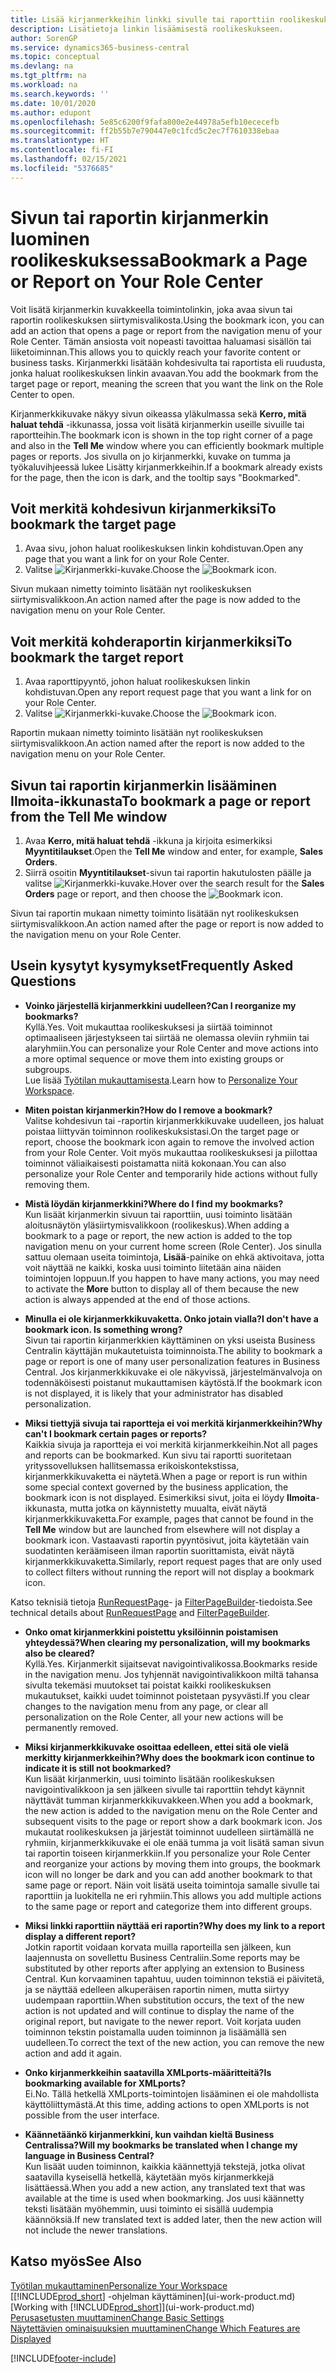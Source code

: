```yaml
---
title: Lisää kirjanmerkkeihin linkki sivulle tai raporttiin roolikeskuksessasi | Microsoft Docs
description: Lisätietoja linkin lisäämisestä roolikeskukseen.
author: SorenGP
ms.service: dynamics365-business-central
ms.topic: conceptual
ms.devlang: na
ms.tgt_pltfrm: na
ms.workload: na
ms.search.keywords: ''
ms.date: 10/01/2020
ms.author: edupont
ms.openlocfilehash: 5e85c6200f9fafa800e2e44978a5efb10ececefb
ms.sourcegitcommit: ff2b55b7e790447e0c1fcd5c2ec7f7610338ebaa
ms.translationtype: HT
ms.contentlocale: fi-FI
ms.lasthandoff: 02/15/2021
ms.locfileid: "5376685"
---
```

# <a name="bookmark-a-page-or-report-on-your-role-center"></a><span data-ttu-id="193c1-103">Sivun tai raportin kirjanmerkin luominen roolikeskuksessa</span><span class="sxs-lookup"><span data-stu-id="193c1-103">Bookmark a Page or Report on Your Role Center</span></span>
<span data-ttu-id="193c1-104">Voit lisätä kirjanmerkin kuvakkeella toimintolinkin, joka avaa sivun tai raportin roolikeskuksen siirtymisvalikosta.</span><span class="sxs-lookup"><span data-stu-id="193c1-104">Using the bookmark icon, you can add an action that opens a page or report from the navigation menu of your Role Center.</span></span> <span data-ttu-id="193c1-105">Tämän ansiosta voit nopeasti tavoittaa haluamasi sisällön tai liiketoiminnan.</span><span class="sxs-lookup"><span data-stu-id="193c1-105">This allows you to quickly reach your favorite content or business tasks.</span></span> <span data-ttu-id="193c1-106">Kirjanmerkki lisätään kohdesivulta tai raportista eli ruudusta, jonka haluat roolikeskuksen linkin avaavan.</span><span class="sxs-lookup"><span data-stu-id="193c1-106">You add the bookmark from the target page or report, meaning the screen that you want the link on the Role Center to open.</span></span>

<span data-ttu-id="193c1-107">Kirjanmerkkikuvake näkyy sivun oikeassa yläkulmassa sekä **Kerro, mitä haluat tehdä** -ikkunassa, jossa voit lisätä kirjanmerkin useille sivuille tai raportteihin.</span><span class="sxs-lookup"><span data-stu-id="193c1-107">The bookmark icon is shown in the top right corner of a page and also in the **Tell Me** window where you can efficiently bookmark multiple pages or reports.</span></span> <span data-ttu-id="193c1-108">Jos sivulla on jo kirjanmerkki, kuvake on tumma ja työkaluvihjeessä lukee Lisätty kirjanmerkkeihin.</span><span class="sxs-lookup"><span data-stu-id="193c1-108">If a bookmark already exists for the page, then the icon is dark, and the tooltip says "Bookmarked".</span></span>

## <a name="to-bookmark-the-target-page"></a><span data-ttu-id="193c1-109">Voit merkitä kohdesivun kirjanmerkiksi</span><span class="sxs-lookup"><span data-stu-id="193c1-109">To bookmark the target page</span></span>
1. <span data-ttu-id="193c1-110">Avaa sivu, johon haluat roolikeskuksen linkin kohdistuvan.</span><span class="sxs-lookup"><span data-stu-id="193c1-110">Open any page that you want a link for on your Role Center.</span></span>
2. <span data-ttu-id="193c1-111">Valitse ![Kirjanmerkki](media/ui_bookmark_icon.png "Kirjanmerkki")-kuvake.</span><span class="sxs-lookup"><span data-stu-id="193c1-111">Choose the ![Bookmark](media/ui_bookmark_icon.png "Bookmark") icon.</span></span>

<span data-ttu-id="193c1-112">Sivun mukaan nimetty toiminto lisätään nyt roolikeskuksen siirtymisvalikkoon.</span><span class="sxs-lookup"><span data-stu-id="193c1-112">An action named after the page is now added to the navigation menu on your Role Center.</span></span>

## <a name="to-bookmark-the-target-report"></a><span data-ttu-id="193c1-113">Voit merkitä kohderaportin kirjanmerkiksi</span><span class="sxs-lookup"><span data-stu-id="193c1-113">To bookmark the target report</span></span>
1. <span data-ttu-id="193c1-114">Avaa raporttipyyntö, johon haluat roolikeskuksen linkin kohdistuvan.</span><span class="sxs-lookup"><span data-stu-id="193c1-114">Open any report request page that you want a link for on your Role Center.</span></span>
2. <span data-ttu-id="193c1-115">Valitse ![Kirjanmerkki](media/ui_bookmark_icon.png "Kirjanmerkki")-kuvake.</span><span class="sxs-lookup"><span data-stu-id="193c1-115">Choose the ![Bookmark](media/ui_bookmark_icon.png "Bookmark") icon.</span></span>

<span data-ttu-id="193c1-116">Raportin mukaan nimetty toiminto lisätään nyt roolikeskuksen siirtymisvalikkoon.</span><span class="sxs-lookup"><span data-stu-id="193c1-116">An action named after the report is now added to the navigation menu on your Role Center.</span></span>

## <a name="to-bookmark-a-page-or-report-from-the-tell-me-window"></a><span data-ttu-id="193c1-117">Sivun tai raportin kirjanmerkin lisääminen Ilmoita-ikkunasta</span><span class="sxs-lookup"><span data-stu-id="193c1-117">To bookmark a page or report from the Tell Me window</span></span>
1. <span data-ttu-id="193c1-118">Avaa **Kerro, mitä haluat tehdä** -ikkuna ja kirjoita esimerkiksi **Myyntitilaukset**.</span><span class="sxs-lookup"><span data-stu-id="193c1-118">Open the **Tell Me** window and enter, for example, **Sales Orders**.</span></span>
2. <span data-ttu-id="193c1-119">Siirrä osoitin **Myyntitilaukset**-sivun tai raportin hakutulosten päälle ja valitse ![Kirjanmerkki](media/ui_bookmark_icon.png "Kirjanmerkki")-kuvake.</span><span class="sxs-lookup"><span data-stu-id="193c1-119">Hover over the search result for the **Sales Orders** page or report, and then choose the ![Bookmark](media/ui_bookmark_icon.png "Bookmark") icon.</span></span>

<span data-ttu-id="193c1-120">Sivun tai raportin mukaan nimetty toiminto lisätään nyt roolikeskuksen siirtymisvalikkoon.</span><span class="sxs-lookup"><span data-stu-id="193c1-120">An action named after the page or report is now added to the navigation menu on your Role Center.</span></span>


## <a name="frequently-asked-questions"></a><span data-ttu-id="193c1-121">Usein kysytyt kysymykset</span><span class="sxs-lookup"><span data-stu-id="193c1-121">Frequently Asked Questions</span></span>  

- <span data-ttu-id="193c1-122">**Voinko järjestellä kirjanmerkkini uudelleen?**</span><span class="sxs-lookup"><span data-stu-id="193c1-122">**Can I reorganize my bookmarks?**</span></span>  
<span data-ttu-id="193c1-123">Kyllä.</span><span class="sxs-lookup"><span data-stu-id="193c1-123">Yes.</span></span> <span data-ttu-id="193c1-124">Voit mukauttaa roolikeskuksesi ja siirtää toiminnot optimaaliseen järjestykseen tai siirtää ne olemassa oleviin ryhmiin tai alaryhmiin.</span><span class="sxs-lookup"><span data-stu-id="193c1-124">You can personalize your Role Center and move actions into a more optimal sequence or move them into existing groups or subgroups.</span></span>  
<span data-ttu-id="193c1-125">Lue lisää [Työtilan mukauttamisesta](ui-personalization-user.md).</span><span class="sxs-lookup"><span data-stu-id="193c1-125">Learn how to [Personalize Your Workspace](ui-personalization-user.md).</span></span>

- <span data-ttu-id="193c1-126">**Miten poistan kirjanmerkin?**</span><span class="sxs-lookup"><span data-stu-id="193c1-126">**How do I remove a bookmark?**</span></span>  
<span data-ttu-id="193c1-127">Valitse kohdesivun tai -raportin kirjanmerkkikuvake uudelleen, jos haluat poistaa liittyvän toiminnon roolikeskuksistasi.</span><span class="sxs-lookup"><span data-stu-id="193c1-127">On the target page or report, choose the bookmark icon again to remove the involved action from your Role Center.</span></span> <span data-ttu-id="193c1-128">Voit myös mukauttaa roolikeskuksesi ja piilottaa toiminnot väliaikaisesti poistamatta niitä kokonaan.</span><span class="sxs-lookup"><span data-stu-id="193c1-128">You can also personalize your Role Center and temporarily hide actions without fully removing them.</span></span>

- <span data-ttu-id="193c1-129">**Mistä löydän kirjanmerkkini?**</span><span class="sxs-lookup"><span data-stu-id="193c1-129">**Where do I find my bookmarks?**</span></span>  
<span data-ttu-id="193c1-130">Kun lisäät kirjanmerkin sivuun tai raporttiin, uusi toiminto lisätään aloitusnäytön yläsiirtymisvalikkoon (roolikeskus).</span><span class="sxs-lookup"><span data-stu-id="193c1-130">When adding a bookmark to a page or report, the new action is added to the top navigation menu on your current home screen (Role Center).</span></span> <span data-ttu-id="193c1-131">Jos sinulla sattuu olemaan useita toimintoja, **Lisää**-painike on ehkä aktivoitava, jotta voit näyttää ne kaikki, koska uusi toiminto liitetään aina näiden toimintojen loppuun.</span><span class="sxs-lookup"><span data-stu-id="193c1-131">If you happen to have many actions, you may need to activate the **More** button to display all of them because the new action is always appended at the end of those actions.</span></span>
<!-- Should we add a screenshot here? -->

- <span data-ttu-id="193c1-132">**Minulla ei ole kirjanmerkkikuvaketta. Onko jotain vialla?**</span><span class="sxs-lookup"><span data-stu-id="193c1-132">**I don't have a bookmark icon. Is something wrong?**</span></span>  
<span data-ttu-id="193c1-133">Sivun tai raportin kirjanmerkkien käyttäminen on yksi useista Business Centralin käyttäjän mukautetuista toiminnoista.</span><span class="sxs-lookup"><span data-stu-id="193c1-133">The ability to bookmark a page or report is one of many user personalization features in Business Central.</span></span> <span data-ttu-id="193c1-134">Jos kirjanmerkkikuvake ei ole näkyvissä, järjestelmänvalvoja on todennäköisesti poistanut mukauttamisen käytöstä.</span><span class="sxs-lookup"><span data-stu-id="193c1-134">If the bookmark icon is not displayed, it is likely that your administrator has disabled personalization.</span></span>

- <span data-ttu-id="193c1-135">**Miksi tiettyjä sivuja tai raportteja ei voi merkitä kirjanmerkkeihin?**</span><span class="sxs-lookup"><span data-stu-id="193c1-135">**Why can't I bookmark certain pages or reports?**</span></span>  
<span data-ttu-id="193c1-136">Kaikkia sivuja ja raportteja ei voi merkitä kirjanmerkkeihin.</span><span class="sxs-lookup"><span data-stu-id="193c1-136">Not all pages and reports can be bookmarked.</span></span> <span data-ttu-id="193c1-137">Kun sivu tai raportti suoritetaan yrityssovelluksen hallitsemassa erikoiskontekstissa, kirjanmerkkikuvaketta ei näytetä.</span><span class="sxs-lookup"><span data-stu-id="193c1-137">When a page or report is run within some special context governed by the business application, the bookmark icon is not displayed.</span></span> <span data-ttu-id="193c1-138">Esimerkiksi sivut, joita ei löydy **Ilmoita**-ikkunasta, mutta jotka on käynnistetty muualta, eivät näytä kirjanmerkkikuvaketta.</span><span class="sxs-lookup"><span data-stu-id="193c1-138">For example, pages that cannot be found in the **Tell Me** window but are launched from elsewhere will not display a bookmark icon.</span></span> <span data-ttu-id="193c1-139">Vastaavasti raportin pyyntösivut, joita käytetään vain suodatinten keräämiseen ilman raportin suorittamista, eivät näytä kirjanmerkkikuvaketta.</span><span class="sxs-lookup"><span data-stu-id="193c1-139">Similarly, report request pages that are only used to collect filters without running the report will not display a bookmark icon.</span></span>

<span data-ttu-id="193c1-140">Katso teknisiä tietoja [RunRequestPage](https://docs.microsoft.com/dynamics365/business-central/dev-itpro/developer/methods-auto/report/reportinstance-runrequestpage-method)- ja [FilterPageBuilder](https://docs.microsoft.com/dynamics365/business-central/dev-itpro/developer/methods-auto/filterpagebuilder/filterpagebuilder-data-type)-tiedoista.</span><span class="sxs-lookup"><span data-stu-id="193c1-140">See technical details about [RunRequestPage](https://docs.microsoft.com/dynamics365/business-central/dev-itpro/developer/methods-auto/report/reportinstance-runrequestpage-method) and [FilterPageBuilder](https://docs.microsoft.com/dynamics365/business-central/dev-itpro/developer/methods-auto/filterpagebuilder/filterpagebuilder-data-type).</span></span>

- <span data-ttu-id="193c1-141">**Onko omat kirjanmerkkini poistettu yksilöinnin poistamisen yhteydessä?**</span><span class="sxs-lookup"><span data-stu-id="193c1-141">**When clearing my personalization, will my bookmarks also be cleared?**</span></span>  
<span data-ttu-id="193c1-142">Kyllä.</span><span class="sxs-lookup"><span data-stu-id="193c1-142">Yes.</span></span> <span data-ttu-id="193c1-143">Kirjanmerkit sijaitsevat navigointivalikossa.</span><span class="sxs-lookup"><span data-stu-id="193c1-143">Bookmarks reside in the navigation menu.</span></span> <span data-ttu-id="193c1-144">Jos tyhjennät navigointivalikkoon miltä tahansa sivulta tekemäsi muutokset tai poistat kaikki roolikeskuksen mukautukset, kaikki uudet toiminnot poistetaan pysyvästi.</span><span class="sxs-lookup"><span data-stu-id="193c1-144">If you clear changes to the navigation menu from any page, or clear all personalization on the Role Center, all your new actions will be permanently removed.</span></span>

- <span data-ttu-id="193c1-145">**Miksi kirjanmerkkikuvake osoittaa edelleen, ettei sitä ole vielä merkitty kirjanmerkkeihin?**</span><span class="sxs-lookup"><span data-stu-id="193c1-145">**Why does the bookmark icon continue to indicate it is still not bookmarked?**</span></span>  
<span data-ttu-id="193c1-146">Kun lisäät kirjanmerkin, uusi toiminto lisätään roolikeskuksen navigointivalikkoon ja sen jälkeen sivulle tai raporttiin tehdyt käynnit näyttävät tumman kirjanmerkkikuvakkeen.</span><span class="sxs-lookup"><span data-stu-id="193c1-146">When you add a bookmark, the new action is added to the navigation menu on the Role Center and subsequent visits to the page or report show a dark bookmark icon.</span></span> <span data-ttu-id="193c1-147">Jos mukautat roolikeskuksen ja järjestät toiminnot uudelleen siirtämällä ne ryhmiin, kirjanmerkkikuvake ei ole enää tumma ja voit lisätä saman sivun tai raportin toiseen kirjanmerkkiin.</span><span class="sxs-lookup"><span data-stu-id="193c1-147">If you personalize your Role Center and reorganize your actions by moving them into groups, the bookmark icon will no longer be dark and you can add another bookmark to that same page or report.</span></span> <span data-ttu-id="193c1-148">Näin voit lisätä useita toimintoja samalle sivulle tai raporttiin ja luokitella ne eri ryhmiin.</span><span class="sxs-lookup"><span data-stu-id="193c1-148">This allows you add multiple actions to the same page or report and categorize them into different groups.</span></span>

- <span data-ttu-id="193c1-149">**Miksi linkki raporttiin näyttää eri raportin?**</span><span class="sxs-lookup"><span data-stu-id="193c1-149">**Why does my link to a report display a different report?**</span></span>  
<span data-ttu-id="193c1-150">Jotkin raportit voidaan korvata muilla raporteilla sen jälkeen, kun laajennusta on sovellettu Business Centraliin.</span><span class="sxs-lookup"><span data-stu-id="193c1-150">Some reports may be substituted by other reports after applying an extension to Business Central.</span></span> <span data-ttu-id="193c1-151">Kun korvaaminen tapahtuu, uuden toiminnon tekstiä ei päivitetä, ja se näyttää edelleen alkuperäisen raportin nimen, mutta siirtyy uudempaan raporttiin.</span><span class="sxs-lookup"><span data-stu-id="193c1-151">When substitution occurs, the text of the new action is not updated and will continue to display the name of the original report, but navigate to the newer report.</span></span> <span data-ttu-id="193c1-152">Voit korjata uuden toiminnon tekstin poistamalla uuden toiminnon ja lisäämällä sen uudelleen.</span><span class="sxs-lookup"><span data-stu-id="193c1-152">To correct the text of the new action, you can remove the new action and add it again.</span></span>
<!-- For more information on report substitution, see this link UNAVAILABLE AT THIS TIME -->

- <span data-ttu-id="193c1-153">**Onko kirjanmerkkeihin saatavilla XMLports-määritteitä?**</span><span class="sxs-lookup"><span data-stu-id="193c1-153">**Is bookmarking available for XMLports?**</span></span>  
<span data-ttu-id="193c1-154">Ei.</span><span class="sxs-lookup"><span data-stu-id="193c1-154">No.</span></span> <span data-ttu-id="193c1-155">Tällä hetkellä XMLports-toimintojen lisääminen ei ole mahdollista käyttöliittymästä.</span><span class="sxs-lookup"><span data-stu-id="193c1-155">At this time, adding actions to open XMLports is not possible from the user interface.</span></span>

- <span data-ttu-id="193c1-156">**Käännetäänkö kirjanmerkkini, kun vaihdan kieltä Business Centralissa?**</span><span class="sxs-lookup"><span data-stu-id="193c1-156">**Will my bookmarks be translated when I change my language in Business Central?**</span></span>  
<span data-ttu-id="193c1-157">Kun lisäät uuden toiminnon, kaikkia käännettyjä tekstejä, jotka olivat saatavilla kyseisellä hetkellä, käytetään myös kirjanmerkkejä lisättäessä.</span><span class="sxs-lookup"><span data-stu-id="193c1-157">When you add a new action, any translated text that was available at the time is used when bookmarking.</span></span> <span data-ttu-id="193c1-158">Jos uusi käännetty teksti lisätään myöhemmin, uusi toiminto ei sisällä uudempia käännöksiä.</span><span class="sxs-lookup"><span data-stu-id="193c1-158">If new translated text is added later, then the new action will not include the newer translations.</span></span>


## <a name="see-also"></a><span data-ttu-id="193c1-159">Katso myös</span><span class="sxs-lookup"><span data-stu-id="193c1-159">See Also</span></span>
[<span data-ttu-id="193c1-160">Työtilan mukauttaminen</span><span class="sxs-lookup"><span data-stu-id="193c1-160">Personalize Your Workspace</span></span>](ui-personalization-user.md)  
<span data-ttu-id="193c1-161">[[!INCLUDE[prod_short](includes/prod_short.md)] -ohjelman käyttäminen](ui-work-product.md)</span><span class="sxs-lookup"><span data-stu-id="193c1-161">[Working with [!INCLUDE[prod_short](includes/prod_short.md)]](ui-work-product.md)</span></span>  
[<span data-ttu-id="193c1-162">Perusasetusten muuttaminen</span><span class="sxs-lookup"><span data-stu-id="193c1-162">Change Basic Settings</span></span>](ui-change-basic-settings.md)  
[<span data-ttu-id="193c1-163">Näytettävien ominaisuuksien muuttaminen</span><span class="sxs-lookup"><span data-stu-id="193c1-163">Change Which Features are Displayed</span></span>](ui-experiences.md)  


[!INCLUDE[footer-include](includes/footer-banner.md)]